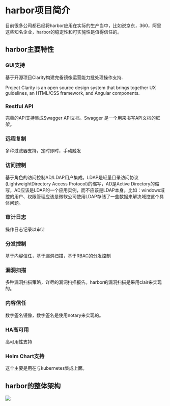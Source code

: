 # harbor项目简介

目前很多公司都已经将harbor应用在实际的生产当中，比如说京东，360，阿里这些知名企业，harbor的稳定性和可实施性是值得信任的。

## harbor主要特性

### GUI支持
基于开源项目Clarity构建完备镜像运营能力批处理操作支持.

Project Clarity is an open source design system that brings together UX guidelines, an HTML/CSS framework, and Angular components.

### Restful API
完善的API支持集成Swagger API文档。Swagger 是一个用来书写API文档的框架。

### 远程复制
多种过滤器支持，定时即时，手动触发

### 访问控制
基于角色的访问控制AD/LDAP用户集成。LDAP是轻量目录访问协议(LightweightDirectory Access Protocol)的缩写，AD是Active Directory的缩写，AD应该是LDAP的一个应用实例，而不应该是LDAP本身。比如：windows域控的用户、权限管理应该是微软公司使用LDAP存储了一些数据来解决域控这个具体问题。

### 审计日志
操作日志记录以审计

### 分发控制

基于内容信任，基于漏洞扫描，基于RBAC的分发控制

### 漏洞扫描

多种漏洞扫描策略，详尽的漏洞扫描报告。harbor的漏洞扫描是采用clair来实现的。

### 内容信任

数字签名镜像，数字签名是使用notary来实现的。

### HA高可用
高可用性支持

### Helm Chart支持
这个主要是用在与kubernetes集成上面。

## harbor的整体架构

![](https://ws4.sinaimg.cn/large/006tNbRwly1fxcifd8kroj31e40nwaht.jpg)


